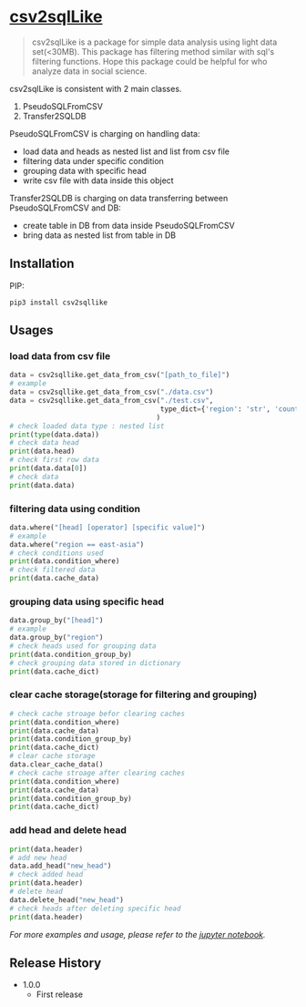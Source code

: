 <h1 id="2b6aba2c8ec2f8b0"><u>csv2sqlLike</u></h1>
<blockquote>
<p>csv2sqlLike is a package for simple data analysis using light data set(&lt;30MB). This package has filtering method similar with sql's filtering functions. Hope this package could be helpful for who analyze data in social science.</p>
</blockquote>
<p>csv2sqlLike is consistent with 2 main classes. 
<ol>
    <li>PseudoSQLFromCSV</li>
    <li>Transfer2SQLDB</li>
</ol></p>

PseudoSQLFromCSV is charging on handling data: 
<ul>
    <li>load data and heads as nested list and list from csv file</li>
    <li>filtering data under specific condition</li>
    <li>grouping data with specific head</li>
    <li>write csv file with data inside this object</li>
</ul>

Transfer2SQLDB is charging on data transferring between PseudoSQLFromCSV and DB:
<ul>
    <li>create table in DB from data inside PseudoSQLFromCSV </li>
    <li>bring data as nested list from table in DB</li>
</ul>
<h2 id="installation">Installation</h2>
<p>PIP:</p>
<pre><code class="lang-sh">pip3 <span class="hljs-keyword">install</span> <span class="hljs-keyword">csv2sqllike</span></code></pre>
<h2 id="usage-example">Usages</h2>
<h3 id="0a57d88a6757fbe1">load data from csv file</h3>

```python
data = csv2sqllike.get_data_from_csv("[path_to_file]")
# example
data = csv2sqllike.get_data_from_csv("./data.csv")
data = csv2sqllike.get_data_from_csv("./test.csv", 
                                     type_dict={'region': 'str', 'country': 'str', 'name': 'str', 'sex': 'str', 'university': 'str', 'age': 'int'}
                                    )
# check loaded data type : nested list
print(type(data.data)) 
# check data head
print(data.head)
# check first row data
print(data.data[0])
# check data
print(data.data)
```

<h3 id="244ab9819aad2312">filtering data using condition</h3>

```python
data.where("[head] [operator] [specific value]")
# example
data.where("region == east-asia")
# check conditions used
print(data.condition_where) 
# check filtered data
print(data.cache_data)
```

<h3 id="e81a2ede417bc926">grouping data using specific head</h3>

```python
data.group_by("[head]")
# example
data.group_by("region")
# check heads used for grouping data
print(data.condition_group_by)
# check grouping data stored in dictionary
print(data.cache_dict)
```

<h3 id="6ad2c7f4e3a81f92">clear cache storage(storage for filtering and grouping)</h3>

```python
# check cache stroage befor clearing caches
print(data.condition_where)
print(data.cache_data)
print(data.condition_group_by)
print(data.cache_dict)
# clear cache storage
data.clear_cache_data()
# check cache stroage after clearing caches
print(data.condition_where)
print(data.cache_data)
print(data.condition_group_by)
print(data.cache_dict)
```

<h3 id="0ac49b5eb1831fe3">add head and delete head</h3>

```python
print(data.header)
# add new head
data.add_head("new_head")
# check added head
print(data.header)
# delete head
data.delete_head("new_head")
# check heads after deleting specific head
print(data.header)
```


<p><em>For more examples and usage, please refer to the <a href="https://github.com/hoosiki/csv2sqlLike/blob/master/samples/examples.ipynb">jupyter notebook</a>.</em></p>
<h2 id="release-history">Release History</h2>
<ul>
<li>1.0.0<ul>
<li>First release</li>
</ul>
</ul>
<!-- Markdown link & img dfn's -->

